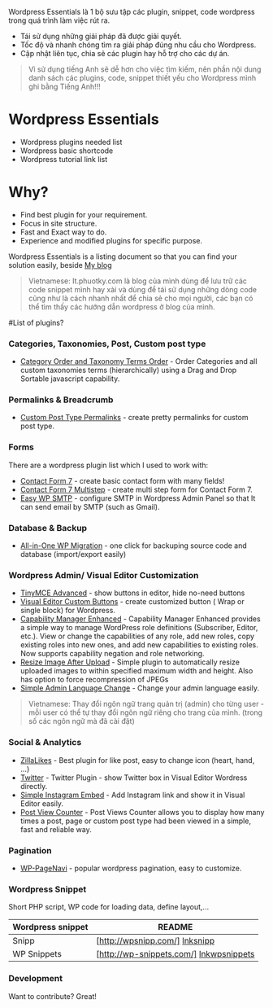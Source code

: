 Wordpress Essentials là 1 bộ sưu tập các plugin, snippet, code wordpress trong quá trình làm việc rút ra.

* Tái sử dụng những giải pháp đã được giải quyết.
* Tốc độ và nhanh chóng tìm ra giải pháp đúng nhu cầu cho Wordpress.
* Cập nhật liên tục, chia sẻ các plugin hay hỗ trợ cho các dự án.

> Vì sử dụng tiếng Anh sẽ dễ hơn cho việc tìm kiếm, nên phần nội dung danh sách các plugins, code, snippet thiết yếu cho Wordpress mình ghi bằng Tiếng Anh!!!

# Wordpress Essentials

  - Wordpress plugins needed list
  - Wordpress basic shortcode
  - Wordpress tutorial link list

# Why?
  - Find best plugin for your requirement.
  - Focus in site structure.
  - Fast and Exact way to do.
  - Experience and modified plugins for specific purpose.


Wordpress Essentials is a listing document so that you can find your solution easily, beside [My blog]

> Vietnamese: It.phuotky.com là blog của mình dùng để lưu trữ các code snippet mình hay xài và dùng để tái sử dụng những dòng code cũng như là cách nhanh nhất để chia sẻ cho mọi người, các bạn có thể tìm thấy các hướng dẫn wordpress ở blog của mình.

#List of plugins?

### Categories, Taxonomies, Post, Custom post type
* [Category Order and Taxonomy Terms Order] - Order Categories and all custom taxonomies terms (hierarchically) using a Drag and Drop Sortable javascript capability.

### Permalinks & Breadcrumb
* [Custom Post Type Permalinks] - create pretty permalinks for custom post type.

### Forms

There are a wordpress plugin list which I used to work with:

* [Contact Form 7] - create basic contact form with many fields!
* [Contact Form 7 Multistep] - create multi step form for Contact Form 7.
* [Easy WP SMTP] - configure SMTP in Wordpress Admin Panel so that It can send email by SMTP (such as Gmail).


### Database & Backup

* [All-in-One WP Migration] - one click for backuping source code and database (import/export easily)

### Wordpress Admin/ Visual Editor Customization

* [TinyMCE Advanced] - show buttons in editor, hide no-need buttons
* [Visual Editor Custom Buttons] - create customized button ( Wrap or single block) for Wordpress.
* [Capability Manager Enhanced] - Capability Manager Enhanced provides a simple way to manage WordPress role definitions (Subscriber, Editor, etc.). View or change the capabilities of any role, add new roles, copy existing roles into new ones, and add new capabilities to existing roles. Now supports capability negation and role networking.
* [Resize Image After Upload] - Simple plugin to automatically resize uploaded images to within specified maximum width and height. Also has option to force recompression of JPEGs
* [Simple Admin Language Change] - Change your admin language easily.

> Vietnamese: Thay đổi ngôn ngữ trang quản trị (admin) cho từng user - mỗi user có thể tự thay đổi ngôn ngữ riêng cho trang của mình. (trong số các ngôn ngữ mà đã cài đặt)

### Social & Analytics
* [ZillaLikes] - Best plugin for like post, easy to change icon (heart, hand, ...)
* [Twitter] - Twitter Plugin - show Twitter box in Visual Editor Wordress directly.
* [Simple Instagram Embed] - Add Instagram link and show it in Visual Editor easily.
* [Post View Counter] - Post Views Counter allows you to display how many times a post, page or custom post type had been viewed in a simple, fast and reliable way.

### Pagination
* [WP-PageNavi] - popular wordpress pagination, easy to customize.


### Wordpress Snippet

Short PHP script, WP code for loading data, define layout,...

| Wordpress snippet | README |
| ------ | ------ |
| Snipp | [http://wpsnipp.com/] [lnksnipp] |
| WP Snippets | [http://wp-snippets.com/] [lnkwpsnippets] |


### Development

Want to contribute? Great!


[//]: # (These are reference links used in the body of this note and get stripped out when the markdown processor does its job. There is no need to format nicely because it shouldn't be seen. Thanks SO - http://stackoverflow.com/questions/4823468/store-comments-in-markdown-syntax)

   [Contact Form 7]: <https://wordpress.org/plugins/contact-form-7/>
   [Contact Form 7 Multistep]: <https://wordpress.org/plugins/contact-form-7-multi-step-module/>
   [Easy WP SMTP]: <https://wordpress.org/plugins/easy-wp-smtp/>
   [All-in-One WP Migration]: <https://wordpress.org/plugins/all-in-one-wp-migration/>
   [Visual Editor Custom Buttons]: <https://wordpress.org/plugins/visual-editor-custom-buttons/>
   [TinyMCE Advanced]: <https://wordpress.org/plugins/tinymce-advanced/>
   [Custom Post Type Permalinks]: <https://wordpress.org/plugins/custom-post-type-permalinks/>
   [WP-PageNavi]: <https://wordpress.org/plugins/wp-pagenavi/>
   [ZillaLikes]: <http://www.themezilla.com/plugins/zillalikes/>
   [Twitter]: <https://wordpress.org/plugins/twitter/>
   [Simple Instagram Embed]: <https://wordpress.org/plugins/simple-instagram-embed/>
   [Post View Counter]: <https://wordpress.org/plugins/post-views-counter/>
   [Category Order and Taxonomy Terms Order]: https://wordpress.org/plugins/taxonomy-terms-order/
   [Capability Manager Enhanced]: <https://wordpress.org/plugins/capability-manager-enhanced/>
   [Resize Image After Upload]: <https://wordpress.org/plugins/resize-image-after-upload/>
   [Simple Admin Language Change]: <https://wordpress.org/plugins/simple-admin-language-change/>
   [My blog]: <http://it.phuotky.com/>
   [lnksnipp]: <http://wpsnipp.com/>
   [lnkwpsnippets]: <http://wp-snippets.com/>
    